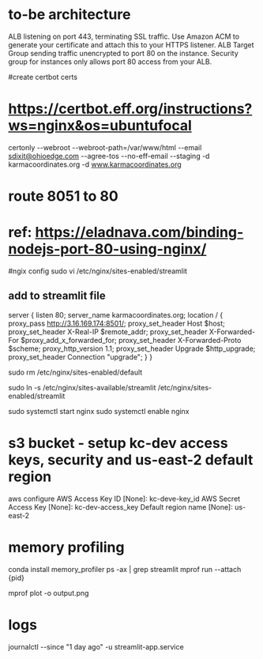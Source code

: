 # to-be architecture
ALB listening on port 443, terminating SSL traffic.
Use Amazon ACM to generate your certificate and attach this to your HTTPS listener.
ALB Target Group sending traffic unencrypted to port 80 on the instance.
Security group for instances only allows port 80 access from your ALB.


#create certbot certs
# https://certbot.eff.org/instructions?ws=nginx&os=ubuntufocal
certonly --webroot --webroot-path=/var/www/html --email sdixit@ohioedge.com --agree-tos --no-eff-email --staging -d karmacoordinates.org  -d www.karmacoordinates.org


# route 8051 to 80 
# ref: https://eladnava.com/binding-nodejs-port-80-using-nginx/
#ngix config
sudo vi /etc/nginx/sites-enabled/streamlit
## add to streamlit file
server {
    listen 80;
    server_name karmacoordinates.org;
    location / {
        proxy_pass http://3.16.169.174:8501/;
        proxy_set_header Host $host;
        proxy_set_header X-Real-IP $remote_addr;
        proxy_set_header X-Forwarded-For $proxy_add_x_forwarded_for;
        proxy_set_header X-Forwarded-Proto $scheme;
        proxy_http_version 1.1;
        proxy_set_header Upgrade $http_upgrade;
        proxy_set_header Connection "upgrade";
    }
}

sudo rm /etc/nginx/sites-enabled/default

sudo ln -s /etc/nginx/sites-available/streamlit /etc/nginx/sites-enabled/streamlit

sudo systemctl start nginx
sudo systemctl enable nginx


# s3 bucket - setup kc-dev access keys, security and us-east-2 default region
aws configure
AWS Access Key ID [None]: kc-deve-key_id
AWS Secret Access Key [None]: kc-dev-access_key
Default region name [None]: us-east-2



# memory profiling
conda install memory_profiler
ps -ax | grep streamlit
mprof run --attach {pid}

mprof plot -o output.png

# logs
journalctl --since "1 day ago" -u streamlit-app.service
